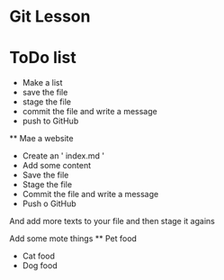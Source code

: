 # Git Lesson

# ToDo list

* Make a list
* save the file
* stage the file
* commit the file and write a message
* push to GitHub

** Mae a website 
* Create an ' index.md '
* Add some content
* Save the file
* Stage the file
* Commit the file and write a message
* Push o GitHub


And add more texts to your file and then stage it agains

Add some mote things
** Pet food
* Cat food
* Dog food
